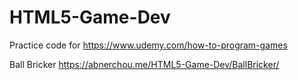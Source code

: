 # HTML5-Game-Dev
Practice code for https://www.udemy.com/how-to-program-games

Ball Bricker https://abnerchou.me/HTML5-Game-Dev/BallBricker/


